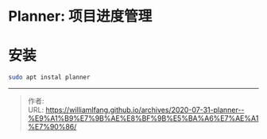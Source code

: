# Planner: 项目进度管理


# 安装

```bash
sudo apt instal planner
```





---

> 作者:   
> URL: https://williamlfang.github.io/archives/2020-07-31-planner--%E9%A1%B9%E7%9B%AE%E8%BF%9B%E5%BA%A6%E7%AE%A1%E7%90%86/  

